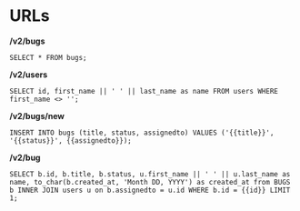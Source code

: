 # URLs

**/v2/bugs**

```
SELECT * FROM bugs;
```

**/v2/users**

```
SELECT id, first_name || ' ' || last_name as name FROM users WHERE first_name <> '';
```

**/v2/bugs/new**

```
INSERT INTO bugs (title, status, assignedto) VALUES ('{{title}}', '{{status}}', {{assignedto}});
```

**/v2/bug**

```
SELECT b.id, b.title, b.status, u.first_name || ' ' || u.last_name as name, to_char(b.created_at, 'Month DD, YYYY') as created_at from BUGS b INNER JOIN users u on b.assignedto = u.id WHERE b.id = {{id}} LIMIT 1;
```